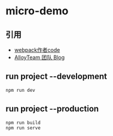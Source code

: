 # micro-demo

## 引用

* [webpack作者code](https://github.com/module-federation/module-federation-examples/tree/master/basic-host-remote)
* [AlloyTeam 团队 Blog](http://www.alloyteam.com/2020/04/14338/)


## run project --development
```sh
npm run dev
```

## run project --production
```sh
npm run build
npm run serve
```